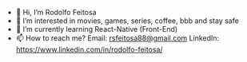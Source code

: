 - 👋 Hi, I’m Rodolfo Feitosa 
- 👀 I’m interested in movies, games, series, coffee, bbb and stay safe
- 🌱 I’m currently learning React-Native (Front-End)
- 📫 How to reach me? 
      Email: rsfeitosa88@gmail.com 
      LinkedIn: https://www.linkedin.com/in/rodolfo-feitosa/
